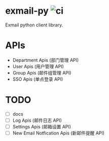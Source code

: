 # exmail-py ![ci](https://travis-ci.org/fatelei/exmail-py.svg?branch=master)
Exmail python client library.

# APIs

- Department Apis (部门管理 API)
- User Apis (用户管理 API)
- Group Apis (邮件组管理 API)
- SSO Apis (单点登录 API)


# TODO

- [ ] docs
- [ ] Log Apis (邮件日志 API)
- [ ] Settings Apis (邮箱设置 API)
- [ ] New Email Notfication Apis (新邮件提醒 API)
